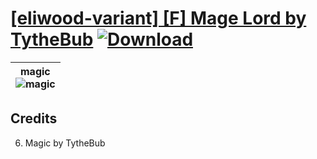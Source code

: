 # [\[eliwood-variant\] \[F\] Mage Lord by TytheBub](https://git.io/JE230) [![Download](https://img.shields.io/badge/Download--red?style=social&logo=github)](https://git.io/JE23p)

| <b>magic</b><br/><img alt="magic" src="https://git.io/JE23L"/> |
| :---: |

## Credits

6. Magic by TytheBub

